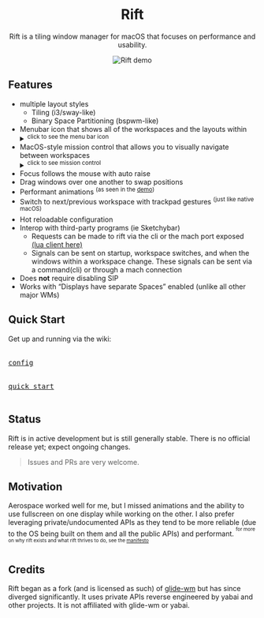<div align="center">

# Rift
  <p>Rift is a tiling window manager for macOS that focuses on performance and usability. </p>
  <img src="assets/demo.gif" alt="Rift demo" />
</div>


## Features
- multiple layout styles
  - Tiling (i3/sway-like)
  - Binary Space Partitioning (bspwm-like)
- Menubar icon that shows all of the workspaces and the layouts within <details> <summary><sup>click to see the menu bar icon</sup></summary><img src="assets/menubar.png" alt="Rift menu bar icon" /></details>
- MacOS-style mission control that allows you to visually navigate between workspaces <details><summary><sup>click to see mission control</sup></summary><img src="assets/mission_control.png" alt="Rift Mission Control view" /></details>
- Focus follows the mouse with auto raise
- Drag windows over one another to swap positions
- Performant animations <sup>(as seen in the [demo](#rift))</sup>
- Switch to next/previous workspace with trackpad gestures <sup>(just like native macOS)</sup>
- Hot reloadable configuration
- Interop with third-party programs (ie Sketchybar)
  - Requests can be made to rift via the cli or the mach port exposed [(lua client here)](https://github.com/acsandmann/rift.lua)
  - Signals can be sent on startup, workspace switches, and when the windows within a workspace change. These signals can be sent via a command(cli) or through a mach connection
- Does **not** require disabling SIP
- Works with “Displays have separate Spaces” enabled (unlike all other major WMs)

## Quick Start
Get up and running via the wiki:
<br>

[<kbd><br>config<br></kbd>][config_link]

[<kbd><br>quick start<br></kbd>][quick_start]
<br>

## Status
Rift is in active development but is still generally stable. There is no official release yet; expect ongoing changes.

> Issues and PRs are very welcome.

## Motivation
Aerospace worked well for me, but I missed animations and the ability to use fullscreen on one display while working on the other. I also prefer leveraging private/undocumented APIs as they tend to be more reliable (due to the OS being built on them and all the public APIs) and performant.
<sup><sup>for more on why rift exists and what rift thrives to do, see the [manifesto](manifesto.md)</sup></sup>


## Credits
Rift began as a fork (and is licensed as such) of <a href="https://github.com/glide-wm/glide">glide-wm</a> but has since diverged significantly. It uses private APIs reverse engineered by yabai and other projects. It is not affiliated with glide-wm or yabai.


<!---------------------------------------------------------------------------->

[config_link]: https://github.com/acsandmann/rift/wiki/Config
[quick_start]: https://github.com/acsandmann/rift/wiki/Quick-Start
